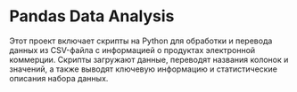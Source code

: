 # Pandas Data Analysis
 Этот проект включает скрипты на Python для обработки и перевода данных из CSV-файла с информацией о продуктах электронной коммерции. Скрипты загружают данные, переводят названия колонок и значений, а также выводят ключевую информацию и статистические описания набора данных.
